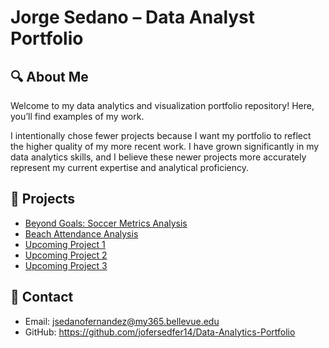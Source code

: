 # Jorge Sedano – Data Analyst Portfolio

## 🔍 About Me
Welcome to my data analytics and visualization portfolio repository! Here, you’ll find examples of my work.

I intentionally chose fewer projects because I want my portfolio to reflect the higher quality of my more recent work. I have grown significantly in my data analytics skills, and I believe these newer projects more accurately represent my current expertise and analytical proficiency.

## 📂 Projects
- [Beyond Goals: Soccer Metrics Analysis](Beyond_Goals/)
- [Beach Attendance Analysis](Beach-Attendance-Analysis/)
- [Upcoming Project 1](Project-Placeholder-1/)
- [Upcoming Project 2](Project-Placeholder-2/)
- [Upcoming Project 3](Project-Placeholder-3/)

## 📩 Contact
- Email: jsedanofernandez@my365.bellevue.edu
- GitHub: https://github.com/jofersedfer14/Data-Analytics-Portfolio
